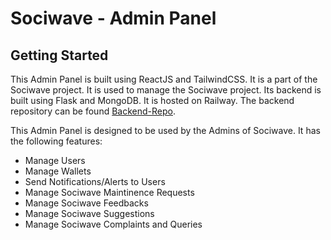 # Sociwave - Admin Panel

## Getting Started
This Admin Panel is built using ReactJS and TailwindCSS. It is a part of the Sociwave project. It is used to manage the Sociwave project.
Its backend is built using Flask and MongoDB. It is hosted on Railway. The backend repository can be found [Backend-Repo](https://github.com/rajnishtripathi2001/flask-backend).

This Admin Panel is designed to be used by the Admins of Sociwave. It has the following features:
- Manage Users
- Manage Wallets
- Send Notifications/Alerts to Users
- Manage Sociwave Maintinence Requests
- Manage Sociwave Feedbacks
- Manage Sociwave Suggestions
- Manage Sociwave Complaints and Queries